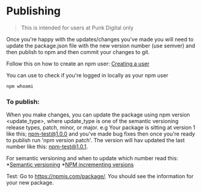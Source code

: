 # Publishing
> This is intended for users at Punk Digital only

Once you're happy with the updates/changes you've made you will need to update the package.json file
with the new version number (use semver) and then publish to npm and then commit your changes to git.

Follow this on how to create an npm user: [Creating a user](https://docs.npmjs.com/getting-started/publishing-npm-packages#creating-a-user)

You can use to check if you're logged in locally as your npm user
```bash
npm whoami
```

### To publish:

When you make changes, you can update the package using npm version <update_type>, where update_type is one of the semantic versioning release types, patch, minor, or major.
e.g Your package is sitting at version 1 like this; npm-test@1.0.0 and you've made bug fixes then once you're ready to publish run 'npm version patch'.
The version will hav updated the last number like this: npm-test@1.0.1.

For semantic versioning and when to update which number read this:
*[Semantic versioning](https://docs.npmjs.com/getting-started/semantic-versioning)
*[NPM incrementing versions](http://tstringer.github.io/npm/npmjs/2015/10/29/npm-incrementing-version.html)


Test: Go to https://npmjs.com/package/<package>. You should see the information for your new package.
